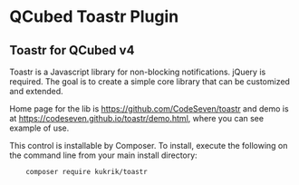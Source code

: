 # QCubed Toastr Plugin


## Toastr for QCubed v4

Toastr is a Javascript library for non-blocking notifications. jQuery is required. The goal is to create a simple core library that can be customized and extended.

Home page for the lib is https://github.com/CodeSeven/toastr and demo is at
https://codeseven.github.io/toastr/demo.html, where you can see example of use.

This control is installable by Composer. To install, execute the following on the command line from your main
install directory:
```
	composer require kukrik/toastr
```    
